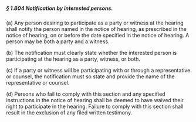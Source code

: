 ##### § 1.804 Notification by interested persons. #####

(a) Any person desiring to participate as a party or witness at the hearing shall notify the person named in the notice of hearing, as prescribed in the notice of hearing, on or before the date specified in the notice of hearing. A person may be both a party and a witness.

(b) The notification must clearly state whether the interested person is participating at the hearing as a party, witness, or both.

(c) If a party or witness will be participating with or through a representative or counsel, the notification must so state and provide the name of the representative or counsel.

(d) Persons who fail to comply with this section and any specified instructions in the notice of hearing shall be deemed to have waived their right to participate in the hearing. Failure to comply with this section shall result in the exclusion of any filed written testimony.